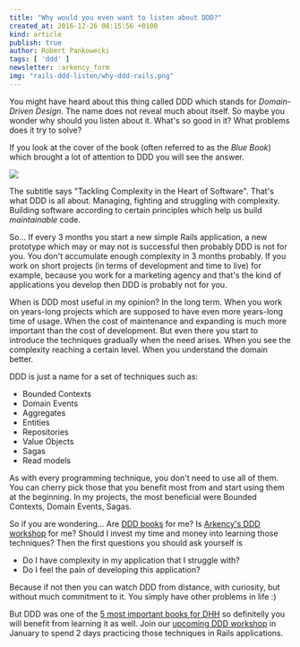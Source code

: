 ```yaml
---
title: "Why would you even want to listen about DDD?"
created_at: 2016-12-26 08:15:56 +0100
kind: article
publish: true
author: Robert Pankowecki
tags: [ 'ddd' ]
newsletter: :arkency_form
img: "rails-ddd-listen/why-ddd-rails.png"
---
```


You might have heard about this thing called DDD which stands for _Domain-Driven Design_.
The name does not reveal much about itself. So maybe you wonder why should you listen
about it. What's so good in it? What problems does it try to solve?

<!-- more -->

If you look at the cover of the book (often referred to as the _Blue Book_) which brought
a lot of attention to DDD you will see the answer.

![](https://t0.gstatic.com/images?q=tbn:ANd9GcRMZdy6ljlwtPjLnytZhArgnMkeQX9SusHSVtmIur3sTlNOhp2E)

The subtitle says "Tackling Complexity in the Heart of Software". That's what DDD is all about.
Managing, fighting and struggling with complexity. Building software according to certain
principles which help us build *maintainable* code.

So... If every 3 months you start a new simple Rails application, a new prototype which may or may
not is successful then probably DDD is not for you. You don't accumulate enough complexity in 3
months probably. If you work on short projects (in terms of development and time to live)
for example, because you work for a marketing agency and that's the kind of applications you develop
then DDD is probably not for you.

When is DDD most useful in my opinion? In the long term. When you work on years-long projects
which are supposed to have even more years-long time of usage. When the cost of maintenance
and expanding is much more important than the cost of development. But even there you start to
introduce the techniques gradually when the need arises. When you see the complexity reaching a certain level. When you understand the domain better.

DDD is just a name for a set of techniques such as:

* Bounded Contexts
* Domain Events
* Aggregates
* Entities
* Repositories
* Value Objects
* Sagas
* Read models

As with every programming technique, you don't need to use all of them. You can cherry pick those that you benefit most from and start using them at the beginning. In my projects, the most beneficial were Bounded Contexts, Domain Events, Sagas.

So if you are wondering... Are [DDD books](https://www.amazon.com/Domain-Driven-Design-Tackling-Complexity-Software/dp/0321125215) for me? Is [Arkency's DDD workshop](/ddd-training/) for me? Should I invest my
time and money into learning those techniques? Then the first questions you should ask yourself is

* Do I have complexity in my application that I struggle with?
* Do I feel the pain of developing this application?

Because if not then you can watch DDD from distance, with curiosity, but without much commitment to it.
You simply have other problems in life :)

But DDD was one of the [5 most important books for DHH](https://signalvnoise.com/posts/3375-the-five-programming-books-that-meant-most-to-me)
so definitelly you will benefit from learning it as well. Join our [upcoming DDD workshop](/ddd-training/)
in January to spend 2 days practicing those techniques in Rails applications.
